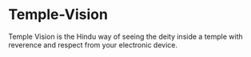 # Temple-Vision
Temple Vision is the Hindu way of seeing the deity inside a temple with reverence and respect from your electronic device.
